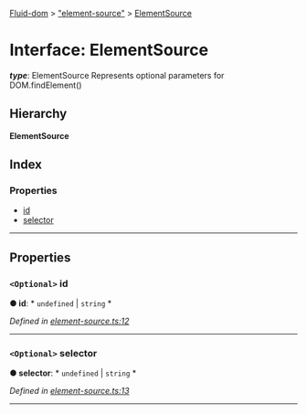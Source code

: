 [Fluid-dom](../README.md) > ["element-source"](../modules/_element_source_.md) > [ElementSource](../interfaces/_element_source_.elementsource.md)

# Interface: ElementSource

*__type__*: ElementSource Represents optional parameters for DOM.findElement()

## Hierarchy

**ElementSource**

## Index

### Properties

* [id](_element_source_.elementsource.md#id)
* [selector](_element_source_.elementsource.md#selector)

---

## Properties

<a id="id"></a>

### `<Optional>` id

**● id**: * `undefined` &#124; `string`
*

*Defined in [element-source.ts:12](https://github.com/WazzaMo/fluid-dom/blob/0ae4ee4/src/element-source.ts#L12)*

___
<a id="selector"></a>

### `<Optional>` selector

**● selector**: * `undefined` &#124; `string`
*

*Defined in [element-source.ts:13](https://github.com/WazzaMo/fluid-dom/blob/0ae4ee4/src/element-source.ts#L13)*

___

